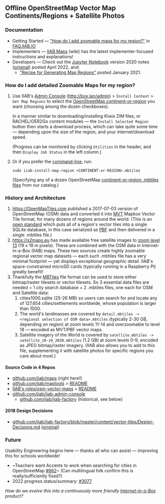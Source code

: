 ## Offline OpenStreetMap Vector Map Continents/Regions + Satellite Photos

### Documentation

- Getting Started — ["How do I add zoomable maps for my region?"](https://wiki.iiab.io/go/FAQ#How_do_I_add_zoomable_maps_for_my_region%3F) in [FAQ.IIAB.IO](https://wiki.iiab.io/go/FAQ)
- Implementers — [IIAB Maps](https://github.com/iiab/iiab/wiki/IIAB-Maps) (wiki) has the latest implementer-focused instructions and explanations!
- Developers — Check out the [Jupyter Notebook](https://github.com/iiab/maps/blob/master/osm-source/jupyter-code/maps.ipynb) version 2020 notes ([original](https://github.com/georgejhunt/maps/blob/maps7.3/osm-source/jupyter-code/maps.ipynb)) posted April 2022, and:
  - ["Recipe for Generating Map Regions"](https://github.com/iiab/maps/wiki) posted January 2021.

### How do I add detailed Zoomable Maps for my region?

1. Use IIAB's [Admin Console](https://wiki.iiab.io/go/FAQ#What_are_the_default_passwords?) (http://box.lan/admin) > `Install Content` > `Get Map Regions` to select the [OpenStreetMap continent-or-region](https://github.com/iiab/iiab/issues/3111#issuecomment-1101975788) you want (choosing among the dozen checkboxes).

   In a manner similar to downloading/installing Kiwix ZIM files, or RACHEL/OER2Go content modules &mdash; the `Install Selected Region` button then starts a download process, which can take quite some time &mdash; depending upon the size of the region, and your internet/download speed.

   (Progress can be monitored by clicking `Utilities` in the header, and then `Display Job Status` in the left column.)

2. Or if you prefer the [command-line](https://github.com/iiab/maps/blob/master/osm-source/pages/viewer/scripts/iiab-install-map-region), run:

   `sudo iiab-install-map-region <CONTINENT-or-REGION>.mbtiles`

   (Specifying any of a dozen OpenStreetMap [continent-or-region .mbtiles files](https://github.com/iiab/iiab/wiki/IIAB-Maps#where-are-iiab-maps-stored) from our catalog.)

### History and Architecture

1. https://OpenMapTiles.com published a 2017-07-03 version of OpenStreetMap (OSM) data and converted it into [MVT](https://www.mapbox.com/vector-tiles/) Mapbox Vector Tile format, for many dozens of regions around the world.  (This is an [open standard](https://www.mapbox.com/vector-tiles/specification/) which puts all of a region's vector tiles into a single SQLite database, in this case serialized as [PBF](https://wiki.openstreetmap.org/wiki/PBF_Format) and then delivered in a single .mbtiles file.)
2. https://s2maps.eu has made available free satellite images to [zoom level 13](https://wiki.openstreetmap.org/wiki/Zoom_levels) (19 x 19 m pixels).  These are combined with the OSM data in Internet-in-a-Box (IIAB) maps.  These two sources create highly zoomable regional vector map datasets &mdash; each such .mbtiles file has a very minimal footprint &mdash; yet displays exceptional geographic detail.  IIAB's space-constrained microSD cards (typically running in a Raspberry Pi) greatly benefit!
3. Thankfully the [MBTiles](https://github.com/mapbox/mbtiles-spec) file format can be used to store either bitmap/raster tilesets or vector tilesets.  So 3 essential data files are needed = 1 city search database + 2 .mbtiles files, one each for OSM and Satellite data:
   1. cities1000.sqlite (25-26 MB) so users can search for and locate any of 127,654 cities/settlements worldwide, whose population is larger than 1000.
   2. The world's landmasses are covered by `detail.mbtiles -> <regional selection of OSM data>.mbtiles` (typically 2-30 GB, depending on region) at zoom levels 11-14 and overzoomable to level 18 — encoded as MVT/PBF vector maps.
   3. Satellite imagery of the World is covered by `satellite.mbtiles -> satellite_z0-z9_2020.mbtiles` (1.2 GB) at zoom levels 0-9, encoded as JPEG bitmap/raster imagery.  (IIAB also allows you to add to this file, supplementing it with satellite photos for specific regions you care about most.)

#### Source Code in 4 Repos

  - [github.com/iiab/maps](https://github.com/iiab/maps) (right here!)
  - [github.com/iiab/maptools](https://github.com/iiab/maptools) > [README](https://github.com/iiab/maptools#readme)
  - [IIAB's roles/osm-vector-maps](https://github.com/iiab/iiab/tree/master/roles/osm-vector-maps) > [README](https://github.com/iiab/iiab/tree/master/roles/osm-vector-maps#readme)
  - [github.com/iiab/iiab-admin-console](https://github.com/iiab/iiab-admin-console/search?q=osm)
    - [github.com/iiab/iiab-factory](https://github.com/iiab/iiab-factory/search?q=osm) (historical, see below)

#### 2018 Design Decisions

  - [github.com/iiab/iiab-factory/blob/master/content/vector-tiles/Design-Decisions.md](https://github.com/iiab/iiab-factory/blob/master/content/vector-tiles/Design-Decisions.md) ([original](https://github.com/georgejhunt/iiab-factory/blob/vector-maps/content/vector-tiles/Design-Decisions.md))

### Future

Usability Engineering begins here &mdash; thanks all who can assist &mdash; improving this for schools worldwide!
  - ~Teachers want Accents to work when searching for cities in OpenStreetMap [#662](https://github.com/iiab/iiab/issues/662)~ (Can multilingual folk confirm this is really/sufficiently fixed?)
  - 2022 progress status/summary: [#3077](https://github.com/iiab/iiab/issues/3077)

_How do we evolve this into a continuously more friendly [Internet-in-a-Box](https://internet-in-a-box.org/) product?_
